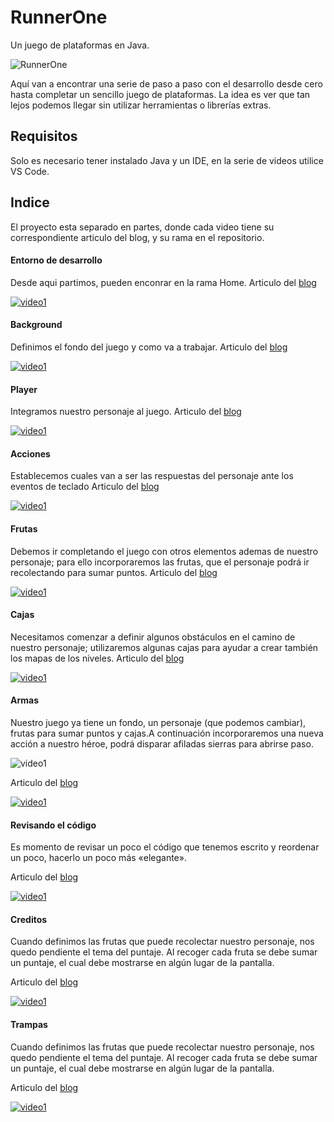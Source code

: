 # RunnerOne

Un juego de plataformas en Java.

![RunnerOne](http://www.gsampallo.com/blog/wp-content/uploads/2020/05/platform-game.jpg)

Aquí van a encontrar una serie de paso a paso con el desarrollo desde cero hasta completar un sencillo juego de plataformas. La idea es ver que tan lejos podemos llegar sin utilizar herramientas o librerías extras.

## Requisitos

Solo es necesario tener instalado Java y un IDE, en la serie de videos utilice VS Code.

## Indice

El proyecto esta separado en partes, donde cada video tiene su correspondiente articulo del blog, y su rama en el repositorio.

#### Entorno de desarrollo
Desde aqui partimos, pueden enconrar en la rama Home.
Articulo del [blog](http://www.gsampallo.com/blog/?p=700)

[![video1](https://img.youtube.com/vi/DASRQftG3k8/0.jpg)](https://youtu.be/DASRQftG3k8)

#### Background

Definimos el fondo del juego y como va a trabajar.
Articulo del [blog](http://www.gsampallo.com/blog/?p=720)

[![video1](https://img.youtube.com/vi/kP3E5sGkuYE/0.jpg)](https://youtu.be/kP3E5sGkuYE)

#### Player

Integramos nuestro personaje al juego.
Articulo del [blog](http://www.gsampallo.com/blog/?p=743)

[![video1](https://img.youtube.com/vi/HuLxfCf34ic/0.jpg)](https://youtu.be/HuLxfCf34ic)

#### Acciones

Establecemos cuales van a ser las respuestas del personaje ante los eventos de teclado
Articulo del [blog](http://www.gsampallo.com/blog/?p=753)

[![video1](https://img.youtube.com/vi/6p7GRstzDbk/0.jpg)](https://youtu.be/6p7GRstzDbk)

#### Frutas

Debemos ir completando el juego con otros elementos ademas de nuestro personaje; para ello incorporaremos las frutas, que el personaje podrá ir recolectando para sumar puntos.
Articulo del [blog](http://www.gsampallo.com/blog/?p=766)

[![video1](https://img.youtube.com/vi/c9omnO3uxAE/0.jpg)](https://youtu.be/c9omnO3uxAE)

#### Cajas

Necesitamos comenzar a definir algunos obstáculos en el camino de nuestro personaje; utilizaremos algunas cajas para ayudar a crear también los mapas de los niveles.
Articulo del [blog](http://www.gsampallo.com/blog/2020/05/23/juego-de-plataformas-en-java-6-cajas/)

[![video1](https://img.youtube.com/vi/h0fAb9xxSzM/0.jpg)](https://youtu.be/h0fAb9xxSzM)

#### Armas

Nuestro juego ya tiene un fondo, un personaje (que podemos cambiar), frutas para sumar puntos y cajas.A continuación incorporaremos una nueva acción a nuestro héroe, podrá disparar afiladas sierras para abrirse paso.

![video1](http://www.gsampallo.com/blog/wp-content/uploads/2020/05/player_w2.gif)

Articulo del [blog](http://www.gsampallo.com/blog/2020/05/26/juego-de-plataformas-en-java-7-destruir-las-cajas/)

[![video1](https://img.youtube.com/vi/OWklYWcxeEc/0.jpg)](https://youtu.be/OWklYWcxeEc)

#### Revisando el código

Es momento de revisar un poco el código que tenemos escrito y reordenar un poco, hacerlo un poco más «elegante».

Articulo del [blog](http://www.gsampallo.com/blog/2020/05/26/juego-de-plataforma-en-java-8-un-poco-de-optimizacion/)

[![video1](https://img.youtube.com/vi/d2Shvd3YnkA/0.jpg)](https://youtu.be/d2Shvd3YnkA)

#### Creditos

Cuando definimos las frutas que puede recolectar nuestro personaje, nos quedo pendiente el tema del puntaje. Al recoger cada fruta se debe sumar un puntaje, el cual debe mostrarse en algún lugar de la pantalla.

Articulo del [blog](http://www.gsampallo.com/blog/2020/05/26/juego-de-plataformas-en-java-9-puntaje/)

[![video1](https://img.youtube.com/vi/AU5sSylucUE/0.jpg)](https://youtu.be/AU5sSylucUE)

#### Trampas

Cuando definimos las frutas que puede recolectar nuestro personaje, nos quedo pendiente el tema del puntaje. Al recoger cada fruta se debe sumar un puntaje, el cual debe mostrarse en algún lugar de la pantalla.

Articulo del [blog](http://www.gsampallo.com/blog/2020/05/26/juego-de-plataformas-en-java-10-trampas/)

[![video1](https://img.youtube.com/vi/Rf0pmJI_LeA/0.jpg)](https://youtu.be/Rf0pmJI_LeA)


